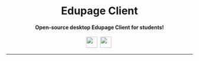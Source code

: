 <div align="center">
    <h1>Edupage Client</h1>
    <strong>Open-source desktop Edupage Client for students!</strong><br><br>
    <img src="https://forthebadge.com/images/badges/made-with-python.svg" height="30">&nbsp;
    <img src="https://forthebadge.com/images/badges/built-with-love.svg" height="30">&nbsp;
</div>

---
